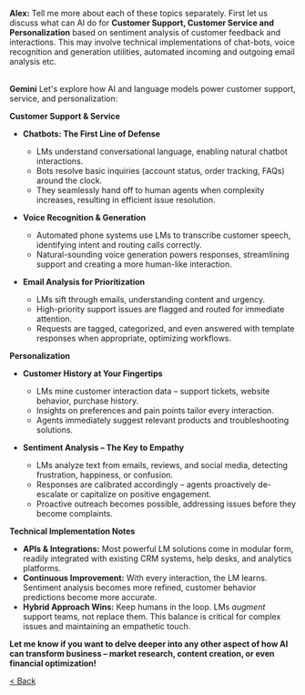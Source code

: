 <b>Alex:</b> Tell me more about each of these topics separately. First let us discuss what can AI do for <b>Customer Support, Customer Service and Personalization</b> based on sentiment analysis of customer feedback and interactions. This may involve technical implementations of chat-bots, voice recognition and generation utilities, automated incoming and outgoing email analysis etc. <br><br>

<b>Gemini</b> Let's explore how AI and language models power customer support, service, and personalization:

**Customer Support & Service**

* **Chatbots: The First Line of Defense**
   -  LMs understand conversational language, enabling natural chatbot interactions.
   -  Bots resolve basic inquiries (account status, order tracking, FAQs) around the clock.
   -  They seamlessly hand off to human agents when complexity increases, resulting in efficient issue resolution.

* **Voice Recognition & Generation**
   -  Automated phone systems use LMs to transcribe customer speech, identifying intent and routing calls correctly.
   -  Natural-sounding voice generation powers responses, streamlining support and creating a more human-like interaction.

* **Email Analysis for Prioritization**
   -  LMs sift through emails, understanding content and urgency.
   -  High-priority support issues are flagged and routed for immediate attention.
   -  Requests are tagged, categorized, and even answered with template responses when appropriate, optimizing workflows.

**Personalization**

* **Customer History at Your Fingertips**
   -  LMs mine customer interaction data – support tickets, website behavior, purchase history.
   -  Insights on preferences and pain points tailor every interaction.
   -  Agents immediately suggest relevant products and troubleshooting solutions. 

* **Sentiment Analysis – The Key to Empathy**
   -  LMs analyze text from emails, reviews, and social media, detecting frustration, happiness, or confusion.
   -  Responses are calibrated accordingly – agents proactively de-escalate or capitalize on positive engagement.
   -  Proactive outreach becomes possible, addressing issues before they become complaints.

**Technical Implementation Notes**

* **APIs & Integrations:** Most powerful LM solutions come in modular form, readily integrated with existing CRM systems, help desks, and analytics platforms.
*  **Continuous Improvement:**  With every interaction, the LM learns. Sentiment analysis becomes more refined, customer behavior predictions become more accurate.
* **Hybrid Approach Wins:** Keep humans in the loop. LMs *augment* support teams, not replace them. This balance is critical for complex issues and maintaining an empathetic touch.

**Let me know if you want to delve deeper into any other aspect of how AI can transform business – market research, content creation, or even financial optimization!** 

[< Back](https://github.com/ai-dialogue-facilitator/how-can-ai-help-business/blob/main/gemini/README.md#conversation-with-gemini-advanced)
